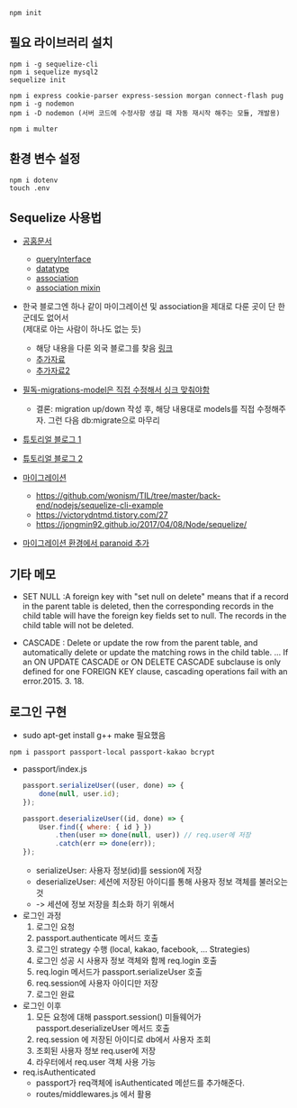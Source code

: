 ```
npm init
```

## 필요 라이브러리 설치
```
npm i -g sequelize-cli
npm i sequelize mysql2
sequelize init

npm i express cookie-parser express-session morgan connect-flash pug
npm i -g nodemon
npm i -D nodemon (서버 코드에 수정사항 생길 때 자동 재시작 해주는 모듈, 개발용) 

npm i multer
```

## 환경 변수 설정
```
npm i dotenv
touch .env
```


## Sequelize 사용법
- [공홈문서](http://docs.sequelizejs.com/manual/tutorial/migrations.html)
    - [queryInterface](http://docs.sequelizejs.com/class/lib/query-interface.js~QueryInterface.html)
    - [datatype](http://docs.sequelizejs.com/manual/tutorial/models-definition.html)
    - [association](http://docs.sequelizejs.com/class/lib/associations/base.js~Association.html)
    - [association mixin](https://stackoverflow.com/questions/49467654/what-methods-mixins-sequelize-adds-to-the-models-when-an-association-is-made)
- 한국 블로그엔 하나 같이 마이그레이션 및 association을 제대로 다룬 곳이 단 한 군데도 없어서  
  (제대로 아는 사람이 하나도 없는 듯)
    - 해당 내용을 다룬 외국 블로그를 찾음 [링크](https://medium.com/@andrewoons/how-to-define-sequelize-associations-using-migrations-de4333bf75a7)
    - [추가자료](https://codeburst.io/sequelize-migrations-setting-up-associations-985d29b61ee7)
    - [추가자료2](https://www.duringthedrive.com/2017/05/06/models-migrations-sequelize-node/)
    
- [필독-migrations-model은 직접 수정해서 싱크 맞춰야함](https://stackoverflow.com/questions/21105748/sequelize-js-how-to-use-migrations-and-sync)
    - 결론: migration up/down 작성 후, 해당 내용대로 models를 직접 수정해주자. 그런 다음 db:migrate으로 마무리
- [튜토리얼 블로그 1](http://webframeworks.kr/tutorials/expressjs/expressjs_orm_one/)
- [튜토리얼 블로그 2](https://hyunseob.github.io/2016/03/27/usage-of-sequelize-js/)
- [마이그레이션](http://blog.jeonghwan.net/sequelize-migration/)
    - https://github.com/wonism/TIL/tree/master/back-end/nodejs/sequelize-cli-example
    - https://victorydntmd.tistory.com/27
    - https://jongmin92.github.io/2017/04/08/Node/sequelize/
- [마이그레이션 환경에서 paranoid 추가](https://stackoverflow.com/questions/27292521/sequalizejs-adding-paranoid-configuration-to-an-existing-table)


## 기타 메모
- SET NULL :A foreign key with "set null on delete" means that if a record in the parent table is deleted, then the corresponding records in the child table will have the foreign key fields set to null. The records in the child table will not be deleted.

- CASCADE : Delete or update the row from the parent table, and automatically delete or update the matching rows in the child table. ... If an ON UPDATE CASCADE or ON DELETE CASCADE subclause is only defined for one FOREIGN KEY clause, cascading operations fail with an error.2015. 3. 18.

## 로그인 구현
- sudo apt-get install g++ make 필요했음
```
npm i passport passport-local passport-kakao bcrypt
```
- passport/index.js
	```js
	passport.serializeUser((user, done) => {
		done(null, user.id);	
	});

	passport.deserializeUser((id, done) => {
		User.find({ where: { id } })
			.then(user => done(null, user)) // req.user에 저장 
			.catch(err => done(err));
	});
	```
	- serializeUser: 사용자 정보(id)를 session에 저장
	- deserializeUser: 세션에 저장된 아이디를 통해 사용자 정보 객체를 불러오는 것
	- -> 세션에 정보 저장을 최소화 하기 위해서
- 로그인 과정
	1. 로그인 요청
	2. passport.authenticate 메서드 호출
	3. 로그인 strategy 수행 (local, kakao, facebook, ... Strategies)
	4. 로그인 성공 시 사용자 정보 객체와 함께 req.login 호출
	5. req.login 메서드가 passport.serializeUser 호출
	6. req.session에 사용자 아이디만 저장
	7. 로그인 완료	
- 로그인 이후
	1. 모든 요청에 대해 passport.session() 미들웨어가 passport.deserializeUser 메서드 호출
	2. req.session 에 저장된 아이디로 db에서 사용자 조회
	3. 조회된 사용자 정보 req.user에 저장
	4. 라우터에서 req.user 객체 사용 가능
- req.isAuthenticated
	- passport가 req객체에 isAuthenticated 메섣드를 추가해준다.
	- routes/middlewares.js 에서 활용
